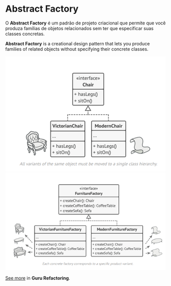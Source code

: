 # Abstract Factory

O **Abstract Factory** é um padrão de projeto criacional que permite que você produza famílias de objetos relacionados sem ter que especificar suas classes concretas.

**Abstract Factory** is a creational design pattern that lets you produce families of related objects without specifying their concrete classes.

<p align="center">
  <img src="./pattern.png">
  <img src="./pattern1.png">
</p>

[See more](https://refactoring.guru/design-patterns/abstract-factory) in **Guru Refactoring**.
